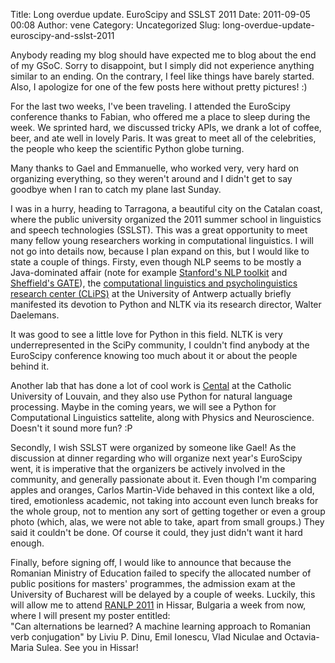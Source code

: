 Title: Long overdue update. EuroScipy and SSLST 2011
Date: 2011-09-05 00:08
Author: vene
Category: Uncategorized
Slug: long-overdue-update-euroscipy-and-sslst-2011

Anybody reading my blog should have expected me to blog about the end of
my GSoC. Sorry to disappoint, but I simply did not experience anything
similar to an ending. On the contrary, I feel like things have barely
started. Also, I apologize for one of the few posts here without pretty
pictures! :)

For the last two weeks, I've been traveling. I attended the EuroScipy
conference thanks to Fabian, who offered me a place to sleep during the
week. We sprinted hard, we discussed tricky APIs, we drank a lot of
coffee, beer, and ate well in lovely Paris. It was great to meet all of
the celebrities, the people who keep the scientific Python globe
turning.

Many thanks to Gael and Emmanuelle, who worked very, very hard on
organizing everything, so they weren't around and I didn't get to say
goodbye when I ran to catch my plane last Sunday.

I was in a hurry, heading to Tarragona, a beautiful city on the Catalan
coast, where the public university organized the 2011 summer school in
linguistics and speech technologies (SSLST). This was a great
opportunity to meet many fellow young researchers working in
computational linguistics. I will not go into details now, because I
plan expand on this, but I would like to state a couple of things.
Firsty, even though NLP seems to be mostly a Java-dominated affair (note
for example [Stanford's NLP toolkit][] and [Sheffield's GATE][]), the
[computational linguistics and psycholinguistics research center
(CLiPS)][] at the University of Antwerp actually briefly manifested its
devotion to Python and NLTK via its research director, Walter Daelemans.

It was good to see a little love for Python in this field. NLTK is very
underrepresented in the SciPy community, I couldn't find anybody at the
EuroScipy conference knowing too much about it or about the people
behind it.

Another lab that has done a lot of cool work is [Cental][] at the
Catholic University of Louvain, and they also use Python for natural
language processing. Maybe in the coming years, we will see a Python for
Computational Linguistics sattelite, along with Physics and
Neuroscience. Doesn't it sound more fun? :P

Secondly, I wish SSLST were organized by someone like Gael! As the
discussion at dinner regarding who will organize next year's EuroScipy
went, it is imperative that the organizers be actively involved in the
community, and generally passionate about it. Even though I'm comparing
apples and oranges, Carlos Martin-Vide behaved in this context like a
old, tired, emotionless academic, not taking into account even lunch
breaks for the whole group, not to mention any sort of getting together
or even a group photo (which, alas, we were not able to take, apart from
small groups.) They said it couldn't be done. Of course it could, they
just didn't want it hard enough.

Finally, before signing off, I would like to announce that because the
Romanian Ministry of Education failed to specify the allocated number of
public positions for masters' programmes, the admission exam at the
University of Bucharest will be delayed by a couple of weeks. Luckily,
this will allow me to attend [RANLP 2011][] in Hissar, Bulgaria a week
from now, where I will present my poster entitled:  
"Can alternations be learned? A machine learning approach to Romanian
verb conjugation" by Liviu P. Dinu, Emil Ionescu, Vlad Niculae and
Octavia-Maria Sulea. See you in Hissar!

  [Stanford's NLP toolkit]: http://nlp.stanford.edu/software/index.shtml
  [Sheffield's GATE]: http://gate.ac.uk/
  [computational linguistics and psycholinguistics research center
  (CLiPS)]: http://www.clips.ua.ac.be/
  [Cental]: http://www.uclouvain.be/cental
  [RANLP 2011]: http://lml.bas.bg/ranlp2011/start3.php
